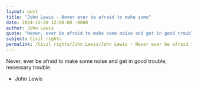 ```yaml
---
layout: post
title: "John Lewis - Never ever be afraid to make some"
date: 2024-12-28 12:00:00 -0000
author: John Lewis
quote: "Never, ever be afraid to make some noise and get in good trouble, necessary trouble."
subject: Civil rights
permalink: /Civil rights/John Lewis/John Lewis - Never ever be afraid to make some
---
```


Never, ever be afraid to make some noise and get in good trouble, necessary trouble.

- John Lewis
